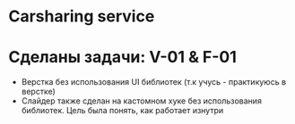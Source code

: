 # Carsharing service


# Сделаны задачи: V-01 & F-01
* Верстка без использования UI библиотек (т.к учусь - практикуюсь в верстке)
* Слайдер также сделан на кастомном хуке без использования библиотек. Цель была понять, как работает изнутри